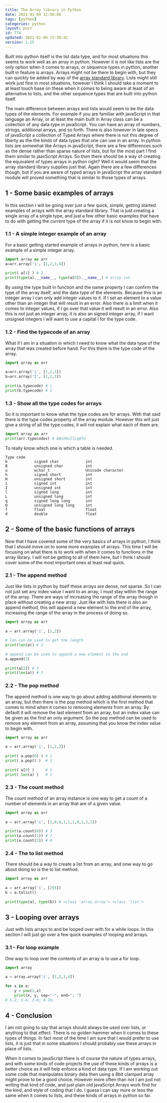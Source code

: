 ```yaml
---
title: The Array library in Python
date: 2021-01-04 12:58:00
tags: [python]
categories: python
layout: post
id: 774
updated: 2021-01-04 17:38:42
version: 1.15
---
```


Built into python itself is the list data type, and for most situations this seems to work well as an array in python. However it is not like lists are the only option when it comes to arrays, or sequence types in python, another built in feature is arrays. Arrays might not be there to begin with, but they can quickly be added by way of the [array standard library](https://docs.python.org/3/library/array.html). Lists might still work just fine in most situations, however I think I should take a moment to at least touch base on these when it comes to being aware at least of an alternative to lists, and the other sequence types that are built into python itself.

<!-- more -->

The main difference between arrays and lists would seem to be the data types of the elements. For example if you are familiar with javaScript in that language an Array, or at least the main built in Array class can be a collection of any data type in javaScript. You can have an array of numbers, strings, additional arrays, and so forth. There is also however in late specs of javaScript a collection of Typed Arrays where there is not this degree of liberty as the the kinds of data types that one can use in an array. In python lists are somewhat like Arrays in javaScript, there are a few differences such as the dense rather than sparse nature of lists, but for the most part I find them similar to jaavScript Arrays. So then there should be a way of creating the equivalent of types arrays in python right? Well it would seem that the array standard library supplies just that. Again there are a few differences though, but if you are aware of typed arrays in javaScript the array standard module will proved something that is similar to those types of arrays.

## 1 - Some basic examples of arrays

In this section I will be going over just a few quick, simple, getting started examples of arrays with the array standard library. That is just creating a single array of a single type, and just a few other basic examples that have to do with getting the current type of the array if it is not know to begin with.

### 1.1 - A simple integer example of an array

For a basic getting started example of arrays in python, here is a basic example of a simple integer array.

```python
import array as arr
a=arr.array('i', [1,2,3,4])
 
print( a[1] ) # 2
print(type(a).__name__, type(a[0]).__name__) # array int
```

By using the type built in function and the name property I can confirm the type of the array itself, and the data type of the elements. Because this is an integer array I can only add integer values to it. If I set an element to a value other than an integer that will result in an error. Also there is a limit when it comes to integer values, if I go over that value it will result in an error. Also this is not just an integer array, it is also an signed integer array, if I want unsigned integers I will want to use a capital I for the type code.

### 1.2 - Find the typecode of an array

What if I am in a situation in which I need to know what the data type of the array that was created before hand. For this there is the type code of the array.

```python
import array as arr
 
a=arr.array('i', [1,2,3])
b=arr.array('I', [1,2,3])
 
print(a.typecode) # i
print(b.typecode) # I
```

### 1.3 - Show all the type codes for arrays

So it is important to know what the type codes are for arrays. With that said there is the type codes property of the array module. However this will just give a string of all the type codes, it will not explain what each of them are.

```python
import array as arr
print(arr.typecodes) # bBuhHiIlLqQfd
```

To really know which one is which a table is needed.

```
Type code
b            signed char            int 
B            unsigned char          int
u            wchar_t                Unicode character
h            signed short           int
H            unsigned short         int
i            signed int             int
I            unsigned int           int
l            signed long            int
L            unsigned long          int
q            signed long long       int
Q            unsigned long long     int
f            float                  float
d            double                 float
```

## 2 - Some of the basic functions of arrays

Now that I have covered some of the very basics of arrays in python, I think that I should move on to some more examples of arrays. This time I will be focusing on what there is to work with when it comes to functions in the array library. I will not be getting to all of them here, but I think I should cover some of the most important ones at least real quick.

### 2.1 - The append method

Just like lists in python by itself these arrays are dense, not sparse. So I can not just set any index value I want to an array, I must stay within the range of the array. There are ways of increasing the range of the array though in place without creating a new array. Just like with lists there is also an append method, this will append a new element to the end of the array, increasing the range of the array in the process of doing so.

```python
import array as arr
 
a = arr.array('i', [1,2])
 
# len can be used to get the length
print(len(a)) # 2
 
# append can be used to append a new element to the end
a.append(3)
 
print(a[2]) # 3
print(len(a)) # 3
```

### 2.2 - The pop method

The append method is one way to go about adding additional elements to an array, but then there is the pop method which is the first method that comes to mind when it comes to removing elements from an array. By default it will remove the last element from an array, but an index value can be given as the first an only argument. So the pop method can be used to remove any element from an array, assuming that you know the index value to begin with.

```python
import array as arr
 
a = arr.array('i', [1,2,3])
 
print( a.pop(0) ) # 1
print( a.pop() )  # 3
 
print( a[0] )     # 2
print( len(a) )   # 1
```

### 2.3 - The count method

The count method of an array instance is one way to get a count of a number of elements in an array that are of a given value.

```python
import array as arr
 
a = arr.array('i', [1,0,0,1,1,1,0,1,1,1])
 
print(a.count(0)) # 3
print(a.count(1)) # 7
print(a.count(2)) # 0
```

### 2.4 - The to list method

There should be a way to create a list from an array, and onw way to go about doing so is the to list method.

```python
import array as arr
 
a = arr.array('i', [255])
b = a.tolist()
 
print(type(a), type(b)) # <class 'array.array'> <class 'list'>
```

## 3 - Looping over arrays

Just with lists arrays to and be looped over with for a while loops. In this section I will just go over a few quick examples of looping and arrays.

### 3.1 - For loop example

One way to loop over the contents of an array is to use a for loop.

```python
import array
 
a = array.array('i', [1,2,3,4])
 
for x in a:
    y = pow(2,x)
    print(x, y, sep="-", end="; ")
# 1-2; 2-4; 3-8; 4-16;
```

## 4 - Conclusion

I am not going to say that arrays should always be used over lists, or anything to that effect. There is no golden hammer when it comes to these types of things. In fact most of the time I am sure that I would prefer to use lists, it is just that in some situations I should probably use these arrays in place of lists. 

When it comes to javaScript there is of course the nature of types arrays, and with some kinds of code projects the use of these kinds of arrays is a better choice as it will help enforce a kind of data type. If I am working out some code that manipulates binary data then using a 8bit clamped array might prove to be a good choice. However more often than not I am just not writing that kind of code, and just plain old javaScript Arrays work find for the kind, and style of coding that I do. I guess I can say more or less the same when it comes to lists, and these kinds of arrays in python so far.
